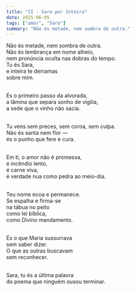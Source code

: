 ```yaml
---
title: "II - Sara por Inteira"
date: 2025-06-05
tags: ["amor", "Sara"]
summary: "Não és metade, nem sombra de outra."
---
```


Não és metade, nem sombra de outra.<br>
Não és lembrança em nome alheio,<br>
nem pronúncia oculta nas dobras do tempo.<br>
Tu és Sara,<br>
e inteira te derramas<br>
sobre mim.<br><br>

És o primeiro passo da alvorada,<br>
a lâmina que separa sonho de vigília,<br>
a sede que o vinho não sacia.<br><br>

Tu vens sem preces, sem coroa, sem culpa.<br>
Não és santa nem flor —<br>
és o punho que fere e cura.<br><br>

Em ti, o amor não é promessa,<br>
é incêndio lento,<br>
é carne viva,<br>
é verdade nua como pedra ao meio-dia.<br><br>

Teu nome ecoa e permanece.<br>
Se espalha e firma-se<br>
na tábua no peito<br>
como lei bíblica,<br>
como Divino mandamento.<br><br>

És o que Maria sussurrava<br>
sem saber dizer.<br>
O que as outras buscavam<br>
sem reconhecer.<br><br>

Sara, tu és a última palavra<br>
do poema que ninguém ousou terminar.